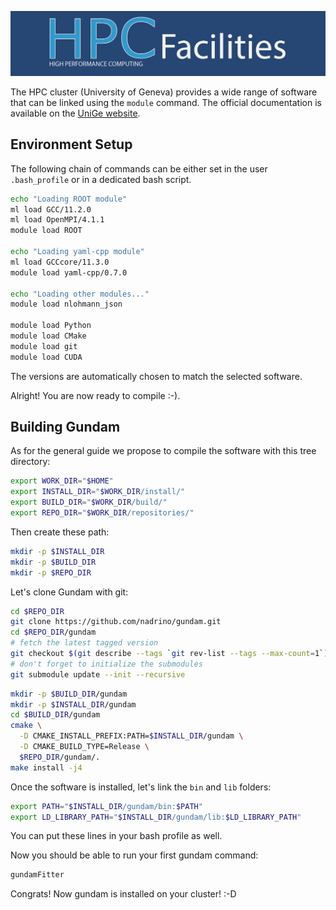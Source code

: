 ![](images/hpcLogo.png)

The HPC cluster (University of Geneva) provides a wide range of
software that can be linked using the `module` command.
The official documentation is available on the 
[UniGe website](https://doc.eresearch.unige.ch/hpc/applications_and_libraries).

## Environment Setup

The following chain of commands can be either set in the
user `.bash_profile` or in a dedicated bash script.

```sh
echo "Loading ROOT module"
ml load GCC/11.2.0
ml load OpenMPI/4.1.1
module load ROOT

echo "Loading yaml-cpp module"
ml load GCCcore/11.3.0
module load yaml-cpp/0.7.0

echo "Loading other modules..."
module load nlohmann_json

module load Python
module load CMake
module load git
module load CUDA
```

The versions are automatically chosen to match
the selected software.

Alright! You are now ready to compile :-).


## Building Gundam

As for the general guide we propose to compile the software with this tree
directory:

```sh
export WORK_DIR="$HOME"
export INSTALL_DIR="$WORK_DIR/install/"
export BUILD_DIR="$WORK_DIR/build/"
export REPO_DIR="$WORK_DIR/repositories/"
```

Then create these path:

```sh
mkdir -p $INSTALL_DIR
mkdir -p $BUILD_DIR
mkdir -p $REPO_DIR
```

Let's clone Gundam with git:

```sh
cd $REPO_DIR
git clone https://github.com/nadrino/gundam.git
cd $REPO_DIR/gundam
# fetch the latest tagged version
git checkout $(git describe --tags `git rev-list --tags --max-count=1`)
# don't forget to initialize the submodules
git submodule update --init --recursive
```

```sh
mkdir -p $BUILD_DIR/gundam
mkdir -p $INSTALL_DIR/gundam
cd $BUILD_DIR/gundam
cmake \
  -D CMAKE_INSTALL_PREFIX:PATH=$INSTALL_DIR/gundam \
  -D CMAKE_BUILD_TYPE=Release \
  $REPO_DIR/gundam/.
make install -j4
```

Once the software is installed, let's link the `bin`
and `lib` folders:

```sh
export PATH="$INSTALL_DIR/gundam/bin:$PATH"
export LD_LIBRARY_PATH="$INSTALL_DIR/gundam/lib:$LD_LIBRARY_PATH"
```

You can put these lines in your bash profile as well.

Now you should be able to run your first gundam command:

```sh
gundamFitter
```

Congrats! Now gundam is installed on your cluster! :-D



